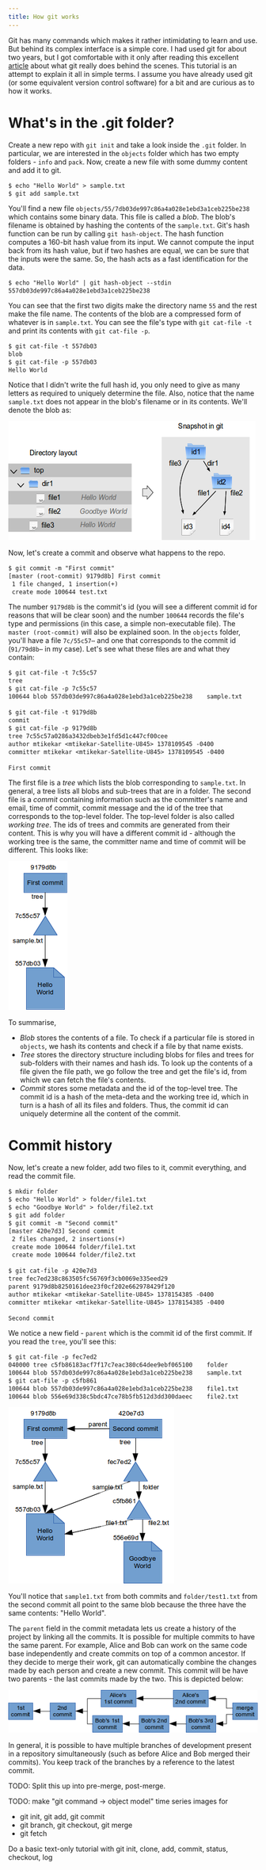```yaml
---
title: How git works
---
```


Git has many commands which makes it rather intimidating to learn and use. But behind its complex interface is a simple core. I had used git for about two years, but I got comfortable with it only after reading this excellent [article](http://ftp.newartisans.com/pub/git.from.bottom.up.pdf) about what git really does behind the scenes. This tutorial is an attempt to explain it all in simple terms. I assume you have already used git (or some equivalent version control software) for a bit and are curious as to how it works.

# What's in the .git folder?

Create a new repo with `git init` and take a look inside the `.git` folder. In particular, we are interested in the `objects` folder which has two empty folders - `info` and `pack`. Now, create a new file with some dummy content and add it to git.

```
$ echo "Hello World" > sample.txt
$ git add sample.txt
```

You'll find a new file `objects/55/7db03de997c86a4a028e1ebd3a1ceb225be238` which contains some binary data. This file is called a *blob*. The blob's filename is obtained by hashing the contents of the `sample.txt`. Git's hash function can be run by calling `git hash-object`. The hash function computes a 160-bit hash value from its input. We cannot compute the input back from its hash value, but if two hashes are equal, we can be sure that the inputs were the same. So, the hash acts as a fast identification for the data.

```
$ echo "Hello World" | git hash-object --stdin
557db03de997c86a4a028e1ebd3a1ceb225be238
```

You can see that the first two digits make the directory name `55` and the rest make the file name. The contents of the blob are a compressed form of whatever is in `sample.txt`. You can see the file's type with `git cat-file -t` and print its contents with `git cat-file -p`.

```
$ git cat-file -t 557db03
blob
$ git cat-file -p 557db03
Hello World
```

Notice that I didn't write the full hash id, you only need to give as many letters as required to uniquely determine the file. Also, notice that the name `sample.txt` does not appear in the blob's filename or in its contents. We'll denote the blob as:

![](/images/git-1.png)

Now, let's create a commit and observe what happens to the repo.

```
$ git commit -m "First commit"
[master (root-commit) 9179d8b] First commit
 1 file changed, 1 insertion(+)
 create mode 100644 test.txt
```

The number `9179d8b` is the commit's id (you will see a different commit id for reasons that will be clear soon) and the number `100644` records the file's type and permissions (in this case, a simple non-executable file). The `master (root-commit)` will also be explained soon. In the `objects` folder, you'll have a file `7c/55c57⋯` and one that corresponds to the commit id (`91/79d8b⋯` in my case). Let's see what these files are and what they contain:

```
$ git cat-file -t 7c55c57
tree
$ git cat-file -p 7c55c57
100644 blob 557db03de997c86a4a028e1ebd3a1ceb225be238	sample.txt

$ git cat-file -t 9179d8b
commit
$ git cat-file -p 9179d8b
tree 7c55c57a0286a3432dbeb3e1fd5d1c447cf00cee
author mtikekar <mtikekar-Satellite-U845> 1378109545 -0400
committer mtikekar <mtikekar-Satellite-U845> 1378109545 -0400

First commit
```
The first file is a *tree* which lists the blob corresponding to `sample.txt`. In general, a tree lists all blobs and sub-trees that are in a folder. The second file is a *commit* containing information such as the committer's name and email, time of commit, commit message and the id of the tree that corresponds to the top-level folder. The top-level folder is also called *working tree*. The ids of trees and commits are generated from their content. This is why you will have a different commit id - although the working tree is the same, the committer name and time of commit will be different. This looks like:

![](/images/git-2.png)

To summarise,

- *Blob* stores the contents of a file. To check if a particular file is stored in `objects`, we hash its contents and check if a file by that name exists.
- *Tree* stores the directory structure including blobs for files and trees for sub-folders with their names and hash ids. To look up the contents of a file given the file path, we go follow the tree and get the file's id, from which we can fetch the file's contents.
- *Commit* stores some metadata and the id of the top-level tree. The commit id is a hash of the meta-deta and the working tree id, which in turn is a hash of all its files and folders. Thus, the commit id can uniquely determine all the content of the commit.

# Commit history

Now, let's create a new folder, add two files to it, commit everything, and read the commit file.

```
$ mkdir folder
$ echo "Hello World" > folder/file1.txt
$ echo "Goodbye World" > folder/file2.txt
$ git add folder
$ git commit -m "Second commit"
[master 420e7d3] Second commit
 2 files changed, 2 insertions(+)
 create mode 100644 folder/file1.txt
 create mode 100644 folder/file2.txt

$ git cat-file -p 420e7d3
tree fec7ed238c863505fc56769f3cb0069e335eed29
parent 9179d8b8250161dee23f0cf202e662978429f120
author mtikekar <mtikekar-Satellite-U845> 1378154385 -0400
committer mtikekar <mtikekar-Satellite-U845> 1378154385 -0400

Second commit
```

We notice a new field - `parent` which is the commit id of the first commit. If you read the `tree`, you'll see this:

```
$ git cat-file -p fec7ed2
040000 tree c5fb86183acf7f17c7eac380c64dee9ebf065100	folder
100644 blob 557db03de997c86a4a028e1ebd3a1ceb225be238	sample.txt
$ git cat-file -p c5fb861
100644 blob 557db03de997c86a4a028e1ebd3a1ceb225be238	file1.txt
100644 blob 556e69d338c5bdc47ce78b5fb512d3dd300daeec	file2.txt
```

![](/images/git-3.png)

You'll notice that `sample1.txt` from both commits and `folder/test1.txt` from the second commit all point to the same blob because the three have the same contents: "Hello World".

The `parent` field in the commit metadata lets us create a history of the project by linking all the commits. It is possible for multiple commits to have the same parent. For example, Alice and Bob can work on the same code base independently and create commits on top of a common ancestor. If they decide to merge their work, git can automatically combine the changes made by each person and create a new commit. This commit will be have two parents - the last commits made by the two. This is depicted below:

![](/images/git-4.png)

In general, it is possible to have multiple branches of development present in a repository simultaneously (such as before Alice and Bob merged their commits). You keep track of the branches by a reference to the latest commit.

TODO: Split this up into pre-merge, post-merge.

TODO: make "git command -> object model" time series images for

  - git init, git add, git commit
  - git branch, git checkout, git merge
  - git fetch

Do a basic text-only tutorial with
git init, clone, add, commit, status, checkout, log

